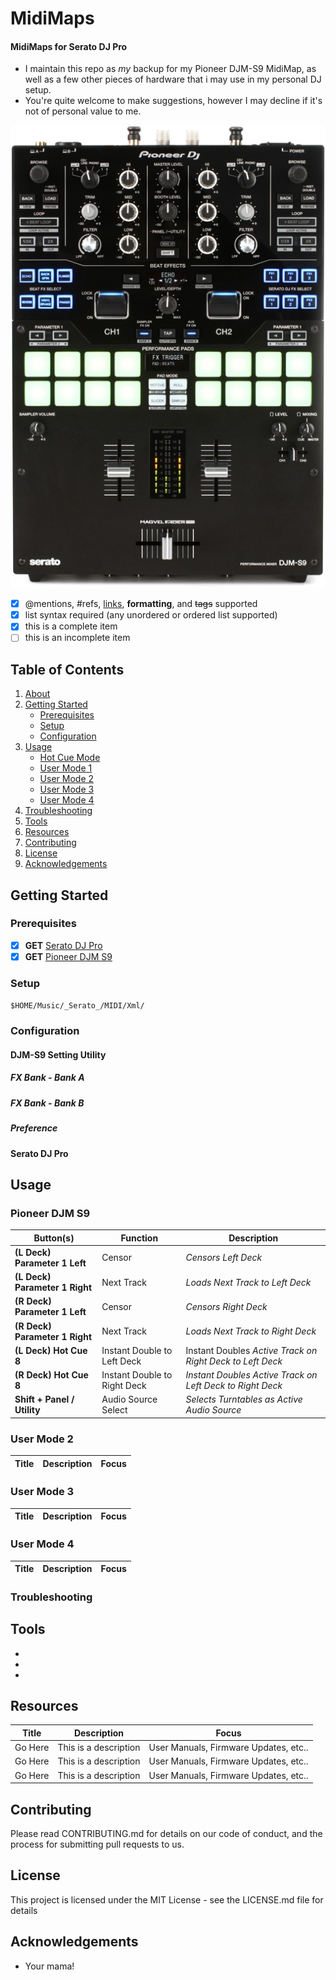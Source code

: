 # MidiMaps<a name="About"></a>
#### MidiMaps for Serato DJ Pro

* I maintain this repo as *my* backup for my Pioneer DJM-S9 MidiMap, as well as a few other pieces of hardware that i may use in my personal DJ setup.
* You're quite welcome to make suggestions, however I may decline if it's not of personal value to me.


![alt text](https://github.com/marscanbueno/MidiMaps/blob/master/Images/PioneerDJMS9-01.jpg "PioneerDJMS9-01")

- [x] @mentions, #refs, [links](), **formatting**, and <del>tags</del> supported
- [x] list syntax required (any unordered or ordered list supported)
- [x] this is a complete item
- [ ] this is an incomplete item

## Table of Contents

1. [About](#About)
2. [Getting Started](#GettingStarted)
   * [Prerequisites](#Prerequisites)
   * [Setup](#Setup)
   * [Configuration](#Configuration)
3. [Usage](#Usage)
   * [Hot Cue Mode](#HotCueMode)
   * [User Mode 1](#UserMode1)
   * [User Mode 2](#UserMode2)
   * [User Mode 3](#UserMode3)
   * [User Mode 4](#UserMode4)
4. [Troubleshooting](#Troubleshooting)
5. [Tools](#Tools)
6. [Resources](#Resources)
7. [Contributing](#Contributing)
8. [License](#License)
9. [Acknowledgements](#Acknowledgements)

## Getting Started<a name="GettingStarted"></a>
### Prerequisites<a name="Prerequisites"></a>

- [x] **GET** [Serato DJ Pro](https://serato.com/dj/pro)
- [x] **GET** [Pioneer DJM S9](https://www.pioneerdj.com/en-us/product/mixer/djm-s9/black/overview/)

### Setup<a name="Setup"></a>

`$HOME/Music/_Serato_/MIDI/Xml/`

### Configuration<a name="Configuration"></a>

#### DJM-S9 Setting Utility
##### FX Bank - Bank A
##### FX Bank - Bank B
##### Preference



#### Serato DJ Pro
#####
## Usage<a name="Usage"></a>



### Pioneer DJM S9<a name="HotCueMode"></a>

| Button(s) | Function | Description |
| ----- | ----------- | ----- |
| **(L Deck) Parameter 1 Left** | Censor | _Censors Left Deck_ |
| **(L Deck) Parameter 1 Right** | Next Track | _Loads Next Track to Left Deck_ |
| **(R Deck) Parameter 1 Left** | Censor | _Censors Right Deck_ |
| **(R Deck) Parameter 1 Right** | Next Track | _Loads Next Track to Right Deck_ |
| **(L Deck) Hot Cue 8** | Instant Double to Left Deck | Instant Doubles _Active Track on Right Deck to Left Deck_ |
| **(R Deck) Hot Cue 8** | Instant Double to Right Deck | _Instant Doubles Active Track on Left Deck to Right Deck_ |
| **Shift + Panel / Utility** | Audio Source Select | _Selects Turntables as Active Audio Source_ |

### User Mode 2<a name="UserMode2"></a>

| Title | Description | Focus |
| ----- | ----------- | ----- |

### User Mode 3<a name="UserMode3"></a>

| Title | Description | Focus |
| ----- | ----------- | ----- |

### User Mode 4<a name="UserMode4"></a>

| Title | Description | Focus |
| ----- | ----------- | ----- |

### Troubleshooting<a name="Troubleshooting"></a>

## Tools<a name="Tools"></a>

+
+
+

## Resources<a name="Resources"></a>

| Title | Description | Focus |
| ----- | ----------- | ----- |
| Go Here | This is a description | User Manuals, Firmware Updates, etc.. |
| Go Here | This is a description | User Manuals, Firmware Updates, etc.. |
| Go Here | This is a description | User Manuals, Firmware Updates, etc.. |

## Contributing

Please read CONTRIBUTING.md for details on our code of conduct, and the process for submitting pull requests to us.

## License

This project is licensed under the MIT License - see the LICENSE.md file for details

## Acknowledgements

+ Your mama!
